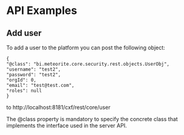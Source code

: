 # API Examples

## Add user

To add a user to the platform you can post the following object:

    {
    "@class": "bi.meteorite.core.security.rest.objects.UserObj",
    "username": "test2",
    "password": "test2",
    "orgId": 0,
    "email": "test@test.com",
    "roles": null
    }

to http://localhost:8181/cxf/rest/core/user

The @class property is mandatory to specify the concrete class that implements the interface used in the server API.